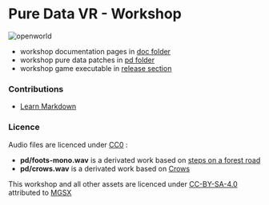 # Pure Data VR - Workshop #

![openworld](img/cover.png)

* workshop documentation pages in [doc folder](doc)
* workshop pure data patches in [pd folder](pd)
* workshop game executable in [release section](releases)

### Contributions

* [Learn Markdown](https://bitbucket.org/tutorials/markdowndemo)

### Licence

Audio files are licenced under [CC0](https://creativecommons.org/publicdomain/zero/1.0/) :

* **pd/foots-mono.wav** is a derivated work based on [steps on a forest road](https://freesound.org/people/Robinhood76/sounds/55690/) 
* **pd/crows.wav**  is a derivated work based on [Crows](https://freesound.org/people/Frankie01234/sounds/214869/)

This workshop and all other assets are licenced under [CC-BY-SA-4.0](https://creativecommons.org/licenses/by-sa/4.0/) attributed to [MGSX](http://www.mgsx.net/)